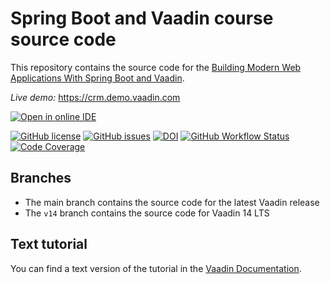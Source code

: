 # Spring Boot and Vaadin course source code

This repository contains the source code for the [Building Modern Web Applications With Spring Boot and Vaadin](https://vaadin.com/docs/latest/flow/tutorials/in-depth-course).

*Live demo:* https://crm.demo.vaadin.com

[![Open in online IDE ](https://img.shields.io/badge/Gitpod-Ready--to--Code-blue?logo=gitpod)](https://gitpod.io/#https://github.com/vaadin/flow-crm-tutorial) 

[![GitHub license](https://img.shields.io/github/license/landog893/CSC-510-Group-21-HW-1?style=plastic)](https://github.com/landog893/CSC-510-Group-21-HW-1/blob/main/LICENSE.md)
[![GitHub issues](https://img.shields.io/github/issues/landog893/CSC-510-Group-21-HW-1?style=plastic)](https://github.com/landog893/CSC-510-Group-21-HW-1/issues)
[![DOI](https://zenodo.org/badge/528489840.svg)](https://zenodo.org/badge/latestdoi/528489840)
[![GitHub Workflow Status](https://img.shields.io/github/workflow/status/landog893/CSC-510-Group-21-HW-1/Build%20Workflow?style=plastic)](https://github.com/landog893/CSC-510-Group-21-HW-1/actions/workflows/main.yml)
[![Code Coverage](https://img.shields.io/codecov/c/github/landog893/CSC-510-Group-21-HW-1)](https://github.com/landog893/CSC-510-Group-21-HW-1/blob/main/CodeCoverage.csv)

## Branches

- The main branch contains the source code for the latest Vaadin release
- The `v14` branch contains the source code for Vaadin 14 LTS


## Text tutorial
You can find a text version of the tutorial in the [Vaadin Documentation](https://vaadin.com/docs/latest/flow/tutorials/in-depth-course).
